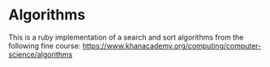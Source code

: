 # Algorithms

This is a ruby implementation of a search and sort algorithms from the following fine course:
https://www.khanacademy.org/computing/computer-science/algorithms

